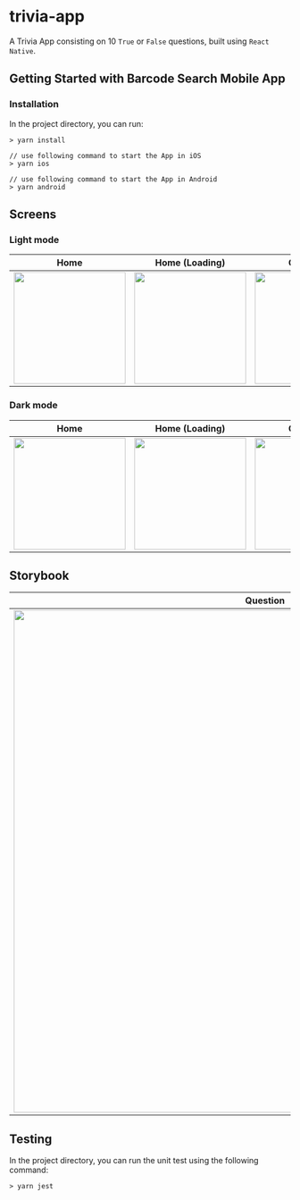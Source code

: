
# trivia-app
A Trivia App consisting on 10  `True` or `False` questions, built using `React Native`.

## Getting Started with Barcode Search Mobile App

### Installation

In the project directory, you can run:

```
> yarn install

// use following command to start the App in iOS
> yarn ios

// use following command to start the App in Android
> yarn android
```



## Screens
### Light mode
| Home  | Home (Loading) | Questions  | Results |
| ------------- | ------------- | ------------- | ------------- |
| <img src="https://user-images.githubusercontent.com/33632044/141344921-c5708372-2869-485c-b246-c7aaf98ae3ec.png" width="200">  | <img src="https://user-images.githubusercontent.com/33632044/141345127-4a76f535-09e0-4818-8802-8c87ba9a617c.png" width="200">  |<img src="https://user-images.githubusercontent.com/33632044/141345012-e4880aec-c422-4326-a4d7-7d579b579141.png" width="200">  | <img src="https://user-images.githubusercontent.com/33632044/141345084-69ac61e7-caf7-48ee-95b0-81bd039cbc8a.png" width="200">  |

### Dark mode
| Home  | Home (Loading) | Questions  | Results |
| ------------- | ------------- | ------------- | ------------- |
| <img src="https://user-images.githubusercontent.com/33632044/141347385-4afbe72e-c1b0-4f01-af99-71e720c6b1b4.png" width="200">  | <img src="https://user-images.githubusercontent.com/33632044/141347427-bcfc4307-a4d1-47c9-8875-4bc227eb1717.png" width="200">  |<img src="https://user-images.githubusercontent.com/33632044/141347490-d476cf20-b5bb-4ad4-a18d-f7d234ac8cec.png" width="200">  | <img src="https://user-images.githubusercontent.com/33632044/141347555-30ff1312-8aeb-42d5-b842-261108ba3a75.png" width="200">  |


## Storybook
| Question  | Thumbnail Question |
| ------------- | ------------- | 
| <img src="https://user-images.githubusercontent.com/33632044/141344422-b7a6bbf2-ba17-464c-a61f-97eb4f2f211f.gif" width="900">  | <img src="https://user-images.githubusercontent.com/33632044/141344439-228b909e-5744-40c1-8ae4-b96c70749891.gif" width="900">  |


## Testing

In the project directory, you can run the unit test using the following command:

```
> yarn jest
```
